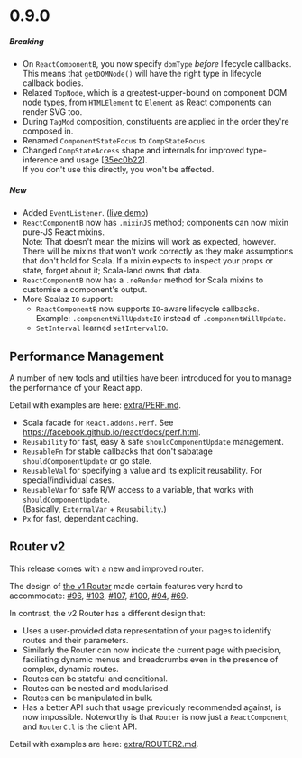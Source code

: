 # 0.9.0

##### Breaking
* On `ReactComponentB`, you now specify `domType` *before* lifecycle callbacks.
  This means that `getDOMNode()` will have the right type in lifecycle callback bodies.
* Relaxed `TopNode`, which is a greatest-upper-bound on component DOM node types, from `HTMLElement` to `Element` as React components can render SVG too.
* During `TagMod` composition, constituents are applied in the order they're composed in.
* Renamed `ComponentStateFocus` to `CompStateFocus`.
* Changed `CompStateAccess` shape and internals for improved type-inference and usage [[35ec0b22](https://github.com/japgolly/scalajs-react/commit/35ec0b22dc8790d4966895d84d2ac7accb457a6b)].
  <br>If you don't use this directly, you won't be affected.

##### New
* Added `EventListener`. ([live demo](https://japgolly.github.io/scalajs-react/#examples/event-listener))
* `ReactComponentB` now has `.mixinJS` method; components can now mixin pure-JS React mixins.
  <br>Note: That doesn't mean the mixins will work as expected, however.
  There will be mixins that won't work correctly as they make assumptions that don't hold for Scala.
  If a mixin expects to inspect your props or state, forget about it; Scala-land owns that data.
* `ReactComponentB` now has a `.reRender` method for Scala mixins to customise a component's output.
* More Scalaz `IO` support:
  * `ReactComponentB` now supports `IO`-aware lifecycle callbacks.
    <br>Example: `.componentWillUpdateIO` instead of `.componentWillUpdate`.
  * `SetInterval` learned `setIntervalIO`.

## Performance Management
A number of new tools and utilities have been introduced for you to manage the performance of your React app.

Detail with examples are here: [extra/PERF.md](https://github.com/japgolly/scalajs-react/blob/master/extra/PERF.md).

* Scala facade for `React.addons.Perf`. See https://facebook.github.io/react/docs/perf.html.
* `Reusability` for fast, easy & safe `shouldComponentUpdate` management.
* `ReusableFn` for stable callbacks that don't sabatage `shouldComponentUpdate` or go stale.
* `ReusableVal` for specifying a value and its explicit reusability. For special/individual cases.
* `ReusableVar` for safe R/W access to a variable, that works with `shouldComponentUpdate`.
  <br>(Basically, `ExternalVar` + `Reusability`.)
* `Px` for fast, dependant caching.

## Router v2

This release comes with a new and improved router.

The design of [the v1 Router](https://github.com/japgolly/scalajs-react/blob/master/extra/ROUTER.md)
made certain features very hard to accommodate:
[#96](https://github.com/japgolly/scalajs-react/issues/96),
[#103](https://github.com/japgolly/scalajs-react/issues/103),
[#107](https://github.com/japgolly/scalajs-react/issues/107),
[#100](https://github.com/japgolly/scalajs-react/issues/100),
[#94](https://github.com/japgolly/scalajs-react/issues/94),
[#69](https://github.com/japgolly/scalajs-react/issues/69).

In contrast, the v2 Router has a different design that:

* Uses a user-provided data representation of your pages to identify routes and their parameters.
* Similarly the Router can now indicate the current page with precision, faciliating dynamic menus and breadcrumbs even in the presence of complex, dynamic routes.
* Routes can be stateful and conditional.
* Routes can be nested and modularised.
* Routes can be manipulated in bulk.
* Has a better API such that usage previously recommended against, is now impossible. Noteworthy is that `Router` is now just a `ReactComponent`, and `RouterCtl` is the client API.

Detail with examples are here: [extra/ROUTER2.md](https://github.com/japgolly/scalajs-react/blob/master/extra/ROUTER2.md).
